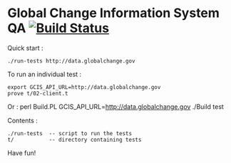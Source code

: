 Global Change Information System QA [![Build Status](https://secure.travis-ci.org/USGCRP/gcis-qa.png)](http://travis-ci.org/USGCRP/gcis-qa)
====================================

Quick start :

    ./run-tests http://data.globalchange.gov

To run an individual test :

    export GCIS_API_URL=http://data.globalchange.gov
    prove t/02-client.t

Or :
   perl Build.PL
   GCIS_API_URL=http://data.globalchange.gov ./Build test

Contents :

    ./run-tests  -- script to run the tests
    t/           -- directory containing tests

Have fun!


